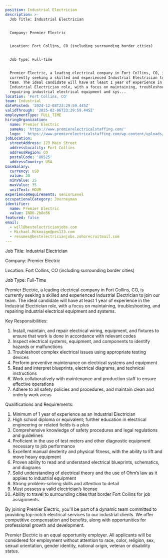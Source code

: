 ```yaml
---
position: Industrial Electrician
description: >-
  Job Title: Industrial Electrician


  Company: Premier Electric


  Location: Fort Collins, CO (including surrounding border cities)


  Job Type: Full-Time


  Premier Electric, a leading electrical company in Fort Collins, CO, is
  currently seeking a skilled and experienced Industrial Electrician to join our
  team. The ideal candidate will have at least 1 year of experience in the
  Industrial Electrician role, with a focus on maintaining, troubleshooting, and
  repairing industrial electrical equipment and sys...
location: 'Fort Collins, CO'
team: Industrial
datePosted: '2024-12-08T23:29:59.445Z'
validThrough: '2025-02-06T23:29:59.445Z'
employmentType: FULL_TIME
hiringOrganization:
  name: Premier Electric
  sameAs: 'https://www.premierelectricalstaffing.com/'
  logo: ' https://www.premierelectricalstaffing.com/wp-content/uploads/2020/05/Premier-Electrical-Staffing-logo.png'
jobLocation:
  streetAddress: 123 Main Street
  addressLocality: Fort Collins
  addressRegion: CO
  postalCode: '80525'
  addressCountry: USA
baseSalary:
  currency: USD
  value: 30
  minValue: 25
  maxValue: 35
  unitText: HOUR
experienceRequirements: seniorLevel
occupationalCategory: Journeyman
identifier:
  name: Premier Electric
  value: INDU-2b8o56
featured: false
email:
  - will@bestelectricianjobs.com
  - Michael.Mckeaige@pes123.com
  - resumes@bestelectricianjobs.zohorecruitmail.com
---
```




Job Title: Industrial Electrician

Company: Premier Electric

Location: Fort Collins, CO (including surrounding border cities)

Job Type: Full-Time

Premier Electric, a leading electrical company in Fort Collins, CO, is currently seeking a skilled and experienced Industrial Electrician to join our team. The ideal candidate will have at least 1 year of experience in the Industrial Electrician role, with a focus on maintaining, troubleshooting, and repairing industrial electrical equipment and systems.

Key Responsibilities:

1. Install, maintain, and repair electrical wiring, equipment, and fixtures to ensure that work is done in accordance with relevant codes
2. Inspect electrical systems, equipment, and components to identify hazards or malfunctions
3. Troubleshoot complex electrical issues using appropriate testing devices
4. Perform preventive maintenance on electrical systems and equipment
5. Read and interpret blueprints, electrical diagrams, and technical instructions
6. Work collaboratively with maintenance and production staff to ensure effective operations
7. Adhere to all safety policies and procedures, and maintain clean and orderly work areas

Qualifications and Requirements:

1. Minimum of 1 year of experience as an Industrial Electrician
2. High school diploma or equivalent; further education in electrical engineering or related fields is a plus
3. Comprehensive knowledge of safety procedures and legal regulations and guidelines
4. Proficient in the use of test meters and other diagnostic equipment necessary to job performance
5. Excellent manual dexterity and physical fitness, with the ability to lift and move heavy equipment
6. Proven ability to read and understand electrical blueprints, schematics, and diagrams
7. Solid understanding of electrical theory and the use of Ohm’s law as it applies to industrial equipment
8. Strong problem-solving skills and attention to detail
9. Must possess a valid electrician’s license
10. Ability to travel to surrounding cities that border Fort Collins for job assignments

By joining Premier Electric, you'll be part of a dynamic team committed to providing top-notch electrical services to our industrial clients. We offer competitive compensation and benefits, along with opportunities for professional growth and development. 

Premier Electric is an equal opportunity employer. All applicants will be considered for employment without attention to race, color, religion, sex, sexual orientation, gender identity, national origin, veteran or disability status.